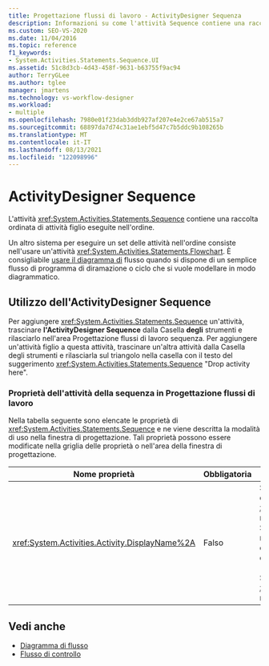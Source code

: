 ```yaml
---
title: Progettazione flussi di lavoro - ActivityDesigner Sequenza
description: Informazioni su come l'attività Sequence contiene una raccolta ordinata di attività figlio eseguite in ordine.
ms.custom: SEO-VS-2020
ms.date: 11/04/2016
ms.topic: reference
f1_keywords:
- System.Activities.Statements.Sequence.UI
ms.assetid: 51c8d3cb-4d43-458f-9631-b63755f9ac94
author: TerryGLee
ms.author: tglee
manager: jmartens
ms.technology: vs-workflow-designer
ms.workload:
- multiple
ms.openlocfilehash: 7980e01f23dab3ddb927af207e4e2ce67ab515a7
ms.sourcegitcommit: 68897da7d74c31ae1ebf5d47c7b5ddc9b108265b
ms.translationtype: MT
ms.contentlocale: it-IT
ms.lasthandoff: 08/13/2021
ms.locfileid: "122098996"
---
```

# <a name="sequence-activity-designer"></a>ActivityDesigner Sequence

L'attività <xref:System.Activities.Statements.Sequence> contiene una raccolta ordinata di attività figlio eseguite nell'ordine.

Un altro sistema per eseguire un set delle attività nell'ordine consiste nell'usare un'attività <xref:System.Activities.Statements.Flowchart>. È consigliabile [usare il diagramma di](../workflow-designer/flowchart-activity-designer.md) flusso quando si dispone di un semplice flusso di programma di diramazione o ciclo che si vuole modellare in modo diagrammatico.

## <a name="using-the-sequence-activity-designer"></a>Utilizzo dell'ActivityDesigner Sequence

Per aggiungere <xref:System.Activities.Statements.Sequence> un'attività, trascinare **l'ActivityDesigner Sequence** dalla Casella **degli** strumenti e rilasciarlo nell'area Progettazione flussi di lavoro sequenza. Per aggiungere un'attività figlio a questa attività, trascinare un'altra attività dalla Casella degli strumenti e rilasciarla sul triangolo nella casella con il testo del suggerimento <xref:System.Activities.Statements.Sequence> "Drop activity  here".

### <a name="sequence-activity-properties-in-the-workflow-designer"></a>Proprietà dell'attività della sequenza in Progettazione flussi di lavoro 

Nella tabella seguente sono elencate le proprietà di <xref:System.Activities.Statements.Sequence> e ne viene descritta la modalità di uso nella finestra di progettazione. Tali proprietà possono essere modificate nella griglia delle proprietà o nell'area della finestra di progettazione.

|Nome proprietà|Obbligatoria|Utilizzo|
|-|--------------|-|
|<xref:System.Activities.Activity.DisplayName%2A>|Falso|Specifica il nome descrittivo dell'ActivityDesigner <xref:System.Activities.Statements.Sequence> nell'intestazione. Il valore predefinito è Sequence. Facoltativamente, è possibile modificare il valore nella griglia Proprietà o direttamente nell'intestazione dell'ActivityDesigner.<br /><br /> Sebbene la proprietà <xref:System.Activities.Activity.DisplayName%2A> non sia obbligatoria, se ne consiglia l'uso.|

## <a name="see-also"></a>Vedi anche

- [Diagramma di flusso](../workflow-designer/flowchart-activity-designer.md)
- [Flusso di controllo](../workflow-designer/control-flow-activity-designers.md)